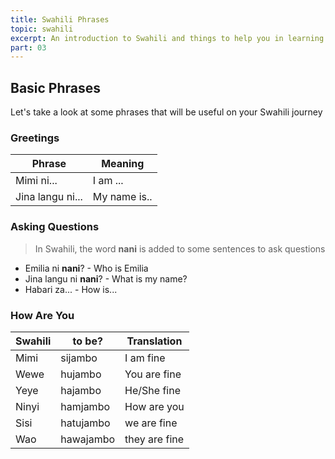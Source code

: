```yaml
---
title: Swahili Phrases
topic: swahili
excerpt: An introduction to Swahili and things to help you in learning it.
part: 03
---
```


## Basic Phrases

Let's take a look at some phrases that will be useful on your Swahili journey

### Greetings

| Phrase           | Meaning      |
| ---------------- | ------------ |
| Mimi ni...       | I am ...     |
| Jina langu ni... | My name is.. |

### Asking Questions

> In Swahili, the word **nani** is added to some sentences to ask questions

- Emilia ni **nani**? - Who is Emilia
- Jina langu ni **nani**? - What is my name?
- Habari za... - How is...

### How Are You

| Swahili | to be?    | Translation   |
| ------- | --------- | ------------- |
| Mimi    | sijambo   | I am fine     |
| Wewe    | hujambo   | You are fine  |
| Yeye    | hajambo   | He/She fine   |
| Ninyi   | hamjambo  | How are you   |
| Sisi    | hatujambo | we are fine   |
| Wao     | hawajambo | they are fine |
